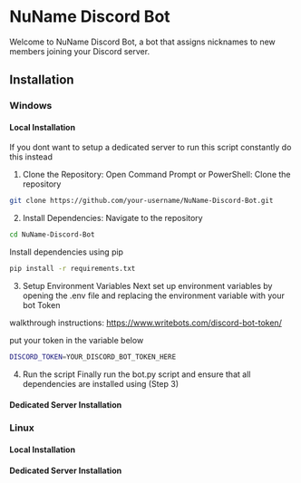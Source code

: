 # NuName Discord Bot
Welcome to NuName Discord Bot, a bot that assigns nicknames to new members joining your Discord server.


## Installation

### Windows

#### Local Installation
If you dont want to setup a dedicated server to run this script constantly do this instead

1. Clone the Repository: 
Open Command Prompt or PowerShell:
Clone the repository
```bash
git clone https://github.com/your-username/NuName-Discord-Bot.git
```

2. Install Dependencies:
Navigate to the repository
```bash
cd NuName-Discord-Bot
```

Install dependencies using pip
```bash
pip install -r requirements.txt
```

3. Setup Environment Variables
Next set up environment variables by opening the .env file and replacing the environment variable with your bot Token

walkthrough instructions: https://www.writebots.com/discord-bot-token/

put your token in the variable below 
```bash
DISCORD_TOKEN=YOUR_DISCORD_BOT_TOKEN_HERE
```

4. Run the script
Finally run the bot.py script and ensure that all dependencies are installed using (Step 3)



#### Dedicated Server Installation


### Linux

#### Local Installation

#### Dedicated Server Installation
